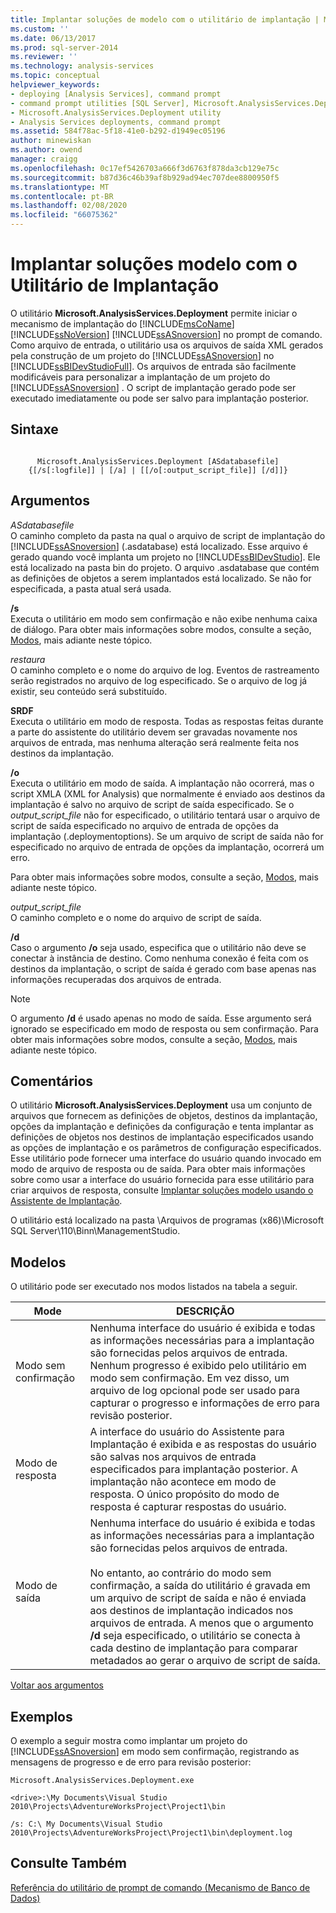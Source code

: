 ```yaml
---
title: Implantar soluções de modelo com o utilitário de implantação | Microsoft Docs
ms.custom: ''
ms.date: 06/13/2017
ms.prod: sql-server-2014
ms.reviewer: ''
ms.technology: analysis-services
ms.topic: conceptual
helpviewer_keywords:
- deploying [Analysis Services], command prompt
- command prompt utilities [SQL Server], Microsoft.AnalysisServices.Deployment
- Microsoft.AnalysisServices.Deployment utility
- Analysis Services deployments, command prompt
ms.assetid: 584f78ac-5f18-41e0-b292-d1949ec05196
author: minewiskan
ms.author: owend
manager: craigg
ms.openlocfilehash: 0c17ef5426703a666f3d6763f878da3cb129e75c
ms.sourcegitcommit: b87d36c46b39af8b929ad94ec707dee8800950f5
ms.translationtype: MT
ms.contentlocale: pt-BR
ms.lasthandoff: 02/08/2020
ms.locfileid: "66075362"
---
```

# <a name="deploy-model-solutions-with-the-deployment-utility"></a>Implantar soluções modelo com o Utilitário de Implantação
  O utilitário **Microsoft.AnalysisServices.Deployment** permite iniciar o mecanismo de implantação do [!INCLUDE[msCoName](../../includes/msconame-md.md)] [!INCLUDE[ssNoVersion](../../includes/ssnoversion-md.md)] [!INCLUDE[ssASnoversion](../../includes/ssasnoversion-md.md)] no prompt de comando. Como arquivo de entrada, o utilitário usa os arquivos de saída XML gerados pela construção de um projeto do [!INCLUDE[ssASnoversion](../../includes/ssasnoversion-md.md)] no [!INCLUDE[ssBIDevStudioFull](../../includes/ssbidevstudiofull-md.md)]. Os arquivos de entrada são facilmente modificáveis para personalizar a implantação de um projeto do [!INCLUDE[ssASnoversion](../../includes/ssasnoversion-md.md)] . O script de implantação gerado pode ser executado imediatamente ou pode ser salvo para implantação posterior.  
  
## <a name="syntax"></a>Sintaxe  
  
```  
  
      Microsoft.AnalysisServices.Deployment [ASdatabasefile]   
    {[/s[:logfile]] | [/a] | [[/o[:output_script_file]] [/d]]}  
```  
  
##  <a name="Arguments"></a> Argumentos  
 *ASdatabasefile*  
 O caminho completo da pasta na qual o arquivo de script de implantação do [!INCLUDE[ssASnoversion](../../includes/ssasnoversion-md.md)] (.asdatabase) está localizado. Esse arquivo é gerado quando você implanta um projeto no [!INCLUDE[ssBIDevStudio](../../includes/ssbidevstudio-md.md)]. Ele está localizado na pasta bin do projeto. O arquivo .asdatabase que contém as definições de objetos a serem implantados está localizado. Se não for especificada, a pasta atual será usada.  
  
 **/s**  
 Executa o utilitário em modo sem confirmação e não exibe nenhuma caixa de diálogo. Para obter mais informações sobre modos, consulte a seção, [Modos](#Modes), mais adiante neste tópico.  
  
 *restaura*  
 O caminho completo e o nome do arquivo de log. Eventos de rastreamento serão registrados no arquivo de log especificado. Se o arquivo de log já existir, seu conteúdo será substituído.  
  
 **SRDF**  
 Executa o utilitário em modo de resposta. Todas as respostas feitas durante a parte do assistente do utilitário devem ser gravadas novamente nos arquivos de entrada, mas nenhuma alteração será realmente feita nos destinos da implantação.  
  
 **/o**  
 Executa o utilitário em modo de saída. A implantação não ocorrerá, mas o script XMLA (XML for Analysis) que normalmente é enviado aos destinos da implantação é salvo no arquivo de script de saída especificado. Se o *output_script_file* não for especificado, o utilitário tentará usar o arquivo de script de saída especificado no arquivo de entrada de opções da implantação (.deploymentoptions). Se um arquivo de script de saída não for especificado no arquivo de entrada de opções da implantação, ocorrerá um erro.  
  
 Para obter mais informações sobre modos, consulte a seção, [Modos](#Modes), mais adiante neste tópico.  
  
 *output_script_file*  
 O caminho completo e o nome do arquivo de script de saída.  
  
 **/d**  
 Caso o argumento **/o** seja usado, especifica que o utilitário não deve se conectar à instância de destino. Como nenhuma conexão é feita com os destinos da implantação, o script de saída é gerado com base apenas nas informações recuperadas dos arquivos de entrada.  
  
> [!NOTE]  
>  O argumento **/d** é usado apenas no modo de saída. Esse argumento será ignorado se especificado em modo de resposta ou sem confirmação. Para obter mais informações sobre modos, consulte a seção, [Modos](#Modes), mais adiante neste tópico.  
  
## <a name="remarks"></a>Comentários  
 O utilitário **Microsoft.AnalysisServices.Deployment** usa um conjunto de arquivos que fornecem as definições de objetos, destinos da implantação, opções da implantação e definições da configuração e tenta implantar as definições de objetos nos destinos de implantação especificados usando as opções de implantação e os parâmetros de configuração especificados. Esse utilitário pode fornecer uma interface do usuário quando invocado em modo de arquivo de resposta ou de saída. Para obter mais informações sobre como usar a interface do usuário fornecida para esse utilitário para criar arquivos de resposta, consulte [Implantar soluções modelo usando o Assistente de Implantação](deploy-model-solutions-using-the-deployment-wizard.md).  
  
 O utilitário está localizado na pasta \Arquivos de programas (x86)\Microsoft SQL Server\110\Binn\ManagementStudio.  
  
##  <a name="Modes"></a>Modelos  
 O utilitário pode ser executado nos modos listados na tabela a seguir.  
  
|Mode|DESCRIÇÃO|  
|----------|-----------------|  
|Modo sem confirmação|Nenhuma interface do usuário é exibida e todas as informações necessárias para a implantação são fornecidas pelos arquivos de entrada. Nenhum progresso é exibido pelo utilitário em modo sem confirmação. Em vez disso, um arquivo de log opcional pode ser usado para capturar o progresso e informações de erro para revisão posterior.|  
|Modo de resposta|A interface do usuário do Assistente para Implantação é exibida e as respostas do usuário são salvas nos arquivos de entrada especificados para implantação posterior. A implantação não acontece em modo de resposta. O único propósito do modo de resposta é capturar respostas do usuário.|  
|Modo de saída|Nenhuma interface do usuário é exibida e todas as informações necessárias para a implantação são fornecidas pelos arquivos de entrada.<br /><br /> No entanto, ao contrário do modo sem confirmação, a saída do utilitário é gravada em um arquivo de script de saída e não é enviada aos destinos de implantação indicados nos arquivos de entrada. A menos que o argumento **/d** seja especificado, o utilitário se conecta à cada destino de implantação para comparar metadados ao gerar o arquivo de script de saída.|  
  
 [Voltar aos argumentos](#Arguments)  
  
## <a name="examples"></a>Exemplos  
 O exemplo a seguir mostra como implantar um projeto do [!INCLUDE[ssASnoversion](../../includes/ssasnoversion-md.md)] em modo sem confirmação, registrando as mensagens de progresso e de erro para revisão posterior:  
  
 `Microsoft.AnalysisServices.Deployment.exe`  
  
 `<drive>:\My Documents\Visual Studio 2010\Projects\AdventureWorksProject\Project1\bin`  
  
 `/s: C:\ My Documents\Visual Studio 2010\Projects\AdventureWorksProject\Project1\bin\deployment.log`  
  
## <a name="see-also"></a>Consulte Também  
 [Referência do utilitário de prompt de comando &#40;Mecanismo de Banco de Dados&#41;](../../tools/command-prompt-utility-reference-database-engine.md)  
  
  
